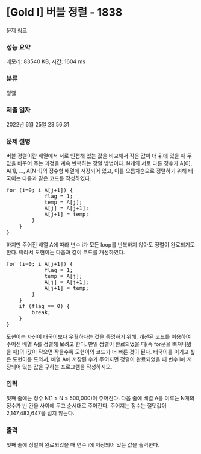 # [Gold I] 버블 정렬 - 1838 

[문제 링크](https://www.acmicpc.net/problem/1838) 

### 성능 요약

메모리: 83540 KB, 시간: 1604 ms

### 분류

정렬

### 제출 일자

2022년 6월 25일 23:56:31

### 문제 설명

<p>버블 정렬이란 배열에서 서로 인접해 있는 값을 비교해서 작은 값이 더 뒤에 있을 때 두 값을 바꾸어 주는 과정을 계속 반복하는 정렬 방법이다. N개의 서로 다른 정수가 A[0], A[1], ..., A[N-1]의 정수형 배열에 저장되어 있고, 이를 오름차순으로 정렬하기 위해 태국이는 다음과 같은 코드를 작성하였다.</p>

<pre>for (i=0; i<N; i++) {
    flag = 0;
    for (j=0; j<N-1; j++) {
        if (A[j] > A[j+1]) {
            flag = 1;
            temp = A[j];
            A[j] = A[j+1];
            A[j+1] = temp;
        }
    }
}</pre>

<p>하지만 주어진 배열 A에 따라 변수 i가 모든 loop를 반복하지 않아도 정렬이 완료되기도 한다. 따라서 도현이는 다음과 같이 코드를 개선하였다.</p>

<pre>for (i=0; i<N; i++) {
    flag = 0;
    for (j=0; j<N-1; j++) {
        if (A[j] > A[j+1]) {
            flag = 1;
            temp = A[j];
            A[j] = A[j+1];
            A[j+1] = temp;
        }
    }
    if (flag == 0) {
        break;
    }
}</pre>

<p>도현이는 자신이 태국이보다 우월하다는 것을 증명하기 위해, 개선된 코드를 이용하여 주어진 배열 A를 정렬해 보려고 한다. 만일 정렬이 완료되었을 때(즉 for문을 빠져나왔을 때)의 i값이 작으면 작을수록 도현이의 코드가 더 빠른 것이 된다. 태국이를 이기고 싶은 도현이를 도와서, 배열 A에 저장된 수가 주어지면 정렬이 완료되었을 때 변수 i에 저장되어 있는 값을 구하는 프로그램을 작성하시오.</p>

### 입력 

 <p>첫째 줄에는 정수 N(1 ≤ N ≤ 500,000)이 주어진다. 다음 줄에 배열 A를 이루는 N개의 정수가 빈 칸을 사이에 두고 순서대로 주어진다. 주어지는 정수는 절댓값이 2,147,483,647을 넘지 않는다.</p>

### 출력 

 <p>첫째 줄에 정렬이 완료되었을 때 변수 i에 저장되어 있는 값을 출력한다.</p>

